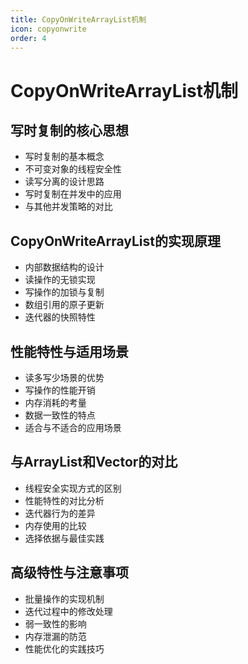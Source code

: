 ```yaml
---
title: CopyOnWriteArrayList机制
icon: copyonwrite
order: 4
---
```


# CopyOnWriteArrayList机制

## 写时复制的核心思想

- 写时复制的基本概念
- 不可变对象的线程安全性
- 读写分离的设计思路
- 写时复制在并发中的应用
- 与其他并发策略的对比

## CopyOnWriteArrayList的实现原理

- 内部数据结构的设计
- 读操作的无锁实现
- 写操作的加锁与复制
- 数组引用的原子更新
- 迭代器的快照特性

## 性能特性与适用场景

- 读多写少场景的优势
- 写操作的性能开销
- 内存消耗的考量
- 数据一致性的特点
- 适合与不适合的应用场景

## 与ArrayList和Vector的对比

- 线程安全实现方式的区别
- 性能特性的对比分析
- 迭代器行为的差异
- 内存使用的比较
- 选择依据与最佳实践

## 高级特性与注意事项

- 批量操作的实现机制
- 迭代过程中的修改处理
- 弱一致性的影响
- 内存泄漏的防范
- 性能优化的实践技巧

